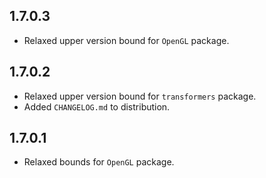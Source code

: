 1.7.0.3
-------
* Relaxed upper version bound for `OpenGL` package.

1.7.0.2
-------
* Relaxed upper version bound for `transformers` package.
* Added `CHANGELOG.md` to distribution.

1.7.0.1
-------
* Relaxed bounds for `OpenGL` package.
